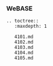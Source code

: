 ### WeBASE

```eval_rst
.. toctree::
   :maxdepth: 1

   4101.md
   4102.md
   4103.md
   4104.md
   4105.md
```
   